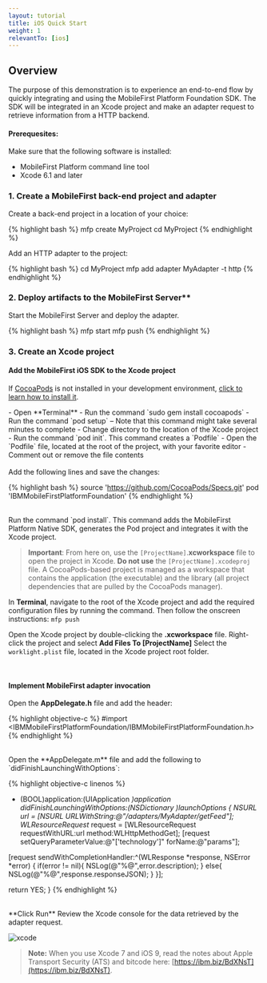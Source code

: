 ```yaml
---
layout: tutorial
title: iOS Quick Start
weight: 1
relevantTo: [ios]
---
```


## Overview
The purpose of this demonstration is to experience an end-to-end flow by quickly integrating and using the MobileFirst Platform Foundation SDK.
The SDK will be integrated in an Xcode project and make an adapter request to retrieve information from a HTTP backend.

#### Prerequesites:
Make sure that the following software is installed:

* MobileFirst Platform command line tool
* Xcode 6.1 and later

### 1. Create a MobileFirst back-end project and adapter
Create a back-end project in a location of your choice:

{% highlight bash %}
mfp create MyProject
cd MyProject
{% endhighlight %}

Add an HTTP adapter to the project:

{% highlight bash %}
cd MyProject
mfp add adapter MyAdapter -t http
{% endhighlight %}

### 2. Deploy artifacts to the MobileFirst Server**
Start the MobileFirst Server and deploy the adapter.

{% highlight bash %}
mfp start
mfp push
{% endhighlight %}

### 3. Create an Xcode project

#### Add the MobileFirst iOS SDK to the Xcode project

If [CocoaPods](http://guides.cocoapods.org/) is not installed in your development environment, <a href="#cocoapods-instructions" data-toggle="collapse" href="#cocoapods-instructions" aria-expanded="false" aria-controls="cocoapods-install">click to learn how to install it</a>.

<div id="cocoapods-instructions" class="collapse" markdown="1">
- Open **Terminal**
- Run the command `sudo gem install cocoapods`
- Run the command `pod setup` – Note that this command might take several minutes to complete
- Change directory to the location of the Xcode project
- Run the command `pod init`. This command creates a `Podfile`
- Open the `Podfile` file, located at the root of the project, with your favorite editor
- Comment out or remove the file contents
</div>

<br>
Add the following lines and save the changes:

{% highlight bash %}
source 'https://github.com/CocoaPods/Specs.git'
pod 'IBMMobileFirstPlatformFoundation'
{% endhighlight %}

<br>
Run the command `pod install`. This command adds the MobileFirst Platform Native SDK, generates the Pod project and integrates it with the Xcode project.

> **Important**: From here on, use the ``[ProjectName]``.**xcworkspace** file to open the project in Xcode. **Do not use** the ``[ProjectName].xcodeproj`` file. A CocoaPods-based project is managed as a workspace that contains the application (the executable) and the library (all project dependencies that are pulled by the CocoaPods manager).

In **Terminal**, navigate to the root of the Xcode project and add the required configuration files by running the command. Then follow the onscreen instructions:
`mfp push`

Open the Xcode project by double-clicking the **.xcworkspace** file.
Right-click the project and select **Add Files To [ProjectName]**
Select the `worklight.plist` file, located in the Xcode project root folder.

<br>

#### Implement MobileFirst adapter invocation
Open the **AppDelegate.h** file and add the header:

{% highlight objective-c %}
#import <IBMMobileFirstPlatformFoundation/IBMMobileFirstPlatformFoundation.h>
{% endhighlight %}

<br>
Open the **AppDelegate.m** file and add the following to `didFinishLaunchingWithOptions`:

{% highlight objective-c linenos %}
 - (BOOL)application:(UIApplication *)application didFinishLaunchingWithOptions:(NSDictionary *)launchOptions {
  NSURL* url = [NSURL URLWithString:@"/adapters/MyAdapter/getFeed"];
  WLResourceRequest* request = [WLResourceRequest requestWithURL:url method:WLHttpMethodGet];
  [request setQueryParameterValue:@"['technology']" forName:@"params"];

  [request sendWithCompletionHandler:^(WLResponse *response, NSError *error) {
      if(error != nil){
           NSLog(@"%@",error.description);
      }
      else{
          NSLog(@"%@",response.responseJSON);
      }
  }];

  return YES;
}
{% endhighlight %}

<br>
**Click Run**
Review the Xcode console for the data retrieved by the adapter request.

![xcode](ios-quick-start-result.png)

> **Note:** When you use Xcode 7 and iOS 9, read the notes about Apple Transport Security (ATS) and bitcode here: [https://ibm.biz/BdXNsT](https://ibm.biz/BdXNsT).
